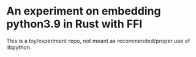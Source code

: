 # An experiment on embedding python3.9 in Rust with FFI

This is a toy/experiment repo, not meant as recommended/proper use of libpython.
